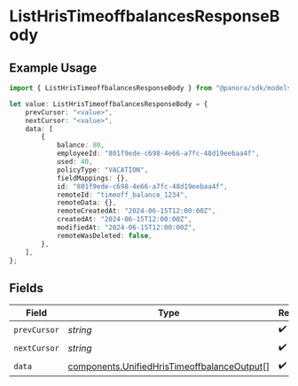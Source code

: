 # ListHrisTimeoffbalancesResponseBody

## Example Usage

```typescript
import { ListHrisTimeoffbalancesResponseBody } from "@panora/sdk/models/operations";

let value: ListHrisTimeoffbalancesResponseBody = {
    prevCursor: "<value>",
    nextCursor: "<value>",
    data: [
        {
            balance: 80,
            employeeId: "801f9ede-c698-4e66-a7fc-48d19eebaa4f",
            used: 40,
            policyType: "VACATION",
            fieldMappings: {},
            id: "801f9ede-c698-4e66-a7fc-48d19eebaa4f",
            remoteId: "timeoff_balance_1234",
            remoteData: {},
            remoteCreatedAt: "2024-06-15T12:00:00Z",
            createdAt: "2024-06-15T12:00:00Z",
            modifiedAt: "2024-06-15T12:00:00Z",
            remoteWasDeleted: false,
        },
    ],
};
```

## Fields

| Field                                                                                                      | Type                                                                                                       | Required                                                                                                   | Description                                                                                                |
| ---------------------------------------------------------------------------------------------------------- | ---------------------------------------------------------------------------------------------------------- | ---------------------------------------------------------------------------------------------------------- | ---------------------------------------------------------------------------------------------------------- |
| `prevCursor`                                                                                               | *string*                                                                                                   | :heavy_check_mark:                                                                                         | N/A                                                                                                        |
| `nextCursor`                                                                                               | *string*                                                                                                   | :heavy_check_mark:                                                                                         | N/A                                                                                                        |
| `data`                                                                                                     | [components.UnifiedHrisTimeoffbalanceOutput](../../models/components/unifiedhristimeoffbalanceoutput.md)[] | :heavy_check_mark:                                                                                         | N/A                                                                                                        |